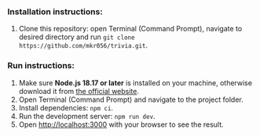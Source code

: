 ### Installation instructions:
1. Clone this repository: open Terminal (Command Prompt), navigate to desired directory and run `git clone https://github.com/mkr056/trivia.git`.

### Run instructions:
1. Make sure **Node.js 18.17 or later** is installed on your machine, otherwise download it from [the official website](https://nodejs.org/en/download).
2. Open Terminal (Command Prompt) and navigate to the project folder.
3. Install dependencies: `npm ci`.
4. Run the development server: `npm run dev`.
5. Open [http://localhost:3000](http://localhost:3000) with your browser to see the result.